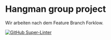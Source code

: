 # Hangman group project

Wir arbeiten nach dem Feature Branch Forklow.

[![GitHub Super-Linter](https://github.com/koetbullar/PM-W-Projekt/workflows/Lint%20Code%20Base/badge.svg)](https://github.com/marketplace/actions/super-linter)

